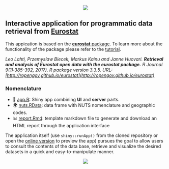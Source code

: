 <p align="center"><a href="http://193.146.75.235/sample-apps/final_apps/layout/"><img src="https://github.com/ordanovich/images/blob/master/portada_small.png?raw=true"></a></p>

## Interactive application for programmatic data retrieval from [Eurostat](https://ec.europa.eu/eurostat/data/database)

This appication is based on the [**eurostat** package](http://ropengov.github.io/eurostat/index.html). To learn more about the functionality of the package please refer to the [tutorial](http://ropengov.github.io/eurostat/articles/eurostat_tutorial.html).

*Leo Lahti, Przemyslaw Biecek, Markus Kainu and Janne Huovari. **Retrieval and analysis of Eurostat open data with the eurostat package.** R Journal 9(1):385-392, 2017). 
R package version 3.3.5. URL: [http://ropengov.github.io/eurostat](http://ropengov.github.io/eurostat)*

### Nomenclature

- :rocket: [app.R](https://github.com/ordanovich/downloadEUROSTAT/blob/master/app.R): Shiny app combining **UI** and **server** parts.
- :earth_africa: [nuts.RData](https://github.com/ordanovich/downloadEUROSTAT/raw/master/nuts.RData): data frame with NUTS nomenclature and geographic codes.
- :bar_chart: [report.Rmd](https://github.com/ordanovich/downloadEUROSTAT/blob/master/report.Rmd): template markdown file to generate and download an HTML report through the application interface

The application itself (use `shiny::runApp()` from the cloned repository or open the <a href="http://193.146.75.235/sample-apps/final_apps/eurostat_download/"  rel="noopener noreferrer" target="_blank">online version</a> to preview the app) pursues the goal to allow users to consult the contents of the data base, retrieve and visualize the desired datasets in a quick and easy-to-manipulate manner. 

<p align="center"><a http://longpop-itn.eu/"><img src="https://github.com/ordanovich/images/blob/master/logos3inline.png?raw=true"></a></p>
